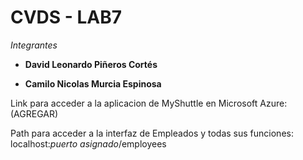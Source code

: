 # CVDS - LAB7
*Integrantes*

- **David Leonardo Piñeros Cortés**

- **Camilo Nicolas Murcia Espinosa**

Link para acceder a la aplicacion de MyShuttle en Microsoft Azure: (AGREGAR)

Path para acceder a la interfaz de Empleados y todas sus funciones: localhost:*puerto asignado*/employees



